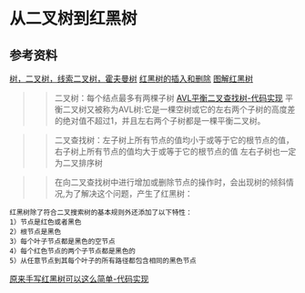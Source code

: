 # 从二叉树到红黑树
## 参考资料
[树，二叉树，线索二叉树，霍夫曼树](https://www.cnblogs.com/Joey777210/p/11985685.html)
[红黑树的插入和删除](https://www.cnblogs.com/JoshWill/p/12003351.html)
[图解红黑树](https://www.cnblogs.com/AhuntSun-blog/p/12458115.html)
>> 二叉树：每个结点最多有两棵子树
[AVL平衡二叉查找树-代码实现](https://www.cnblogs.com/vfdxvffd/p/11694264.html)
>>平衡二叉树又被称为AVL树:它是一棵空树或它的左右两个子树的高度差的绝对值不超过1，并且左右两个子树都是一棵平衡二叉树。

>> 二叉查找树：左子树上所有节点的值均小于或等于它的根节点的值，右子树上所有节点的值均大于或等于它的根节点的值
左右子树也一定为二叉排序树

>> 在向二叉查找树中进行增加或删除节点的操作时，会出现树的倾斜情况,为了解决这个问题，产生了红黑树：
```
红黑树除了符合二叉搜索树的基本规则外还添加了以下特性：
1）节点是红色或者黑色
2）根节点是黑色
3）每个叶子节点都是黑色的空节点
4）每个红色节点的两个子节点都是黑色的
5）从任意节点到其每个叶子的所有路径都包含相同的黑色节点
```
[原来手写红黑树可以这么简单-代码实现](https://www.nowcoder.com/discuss/351269)
